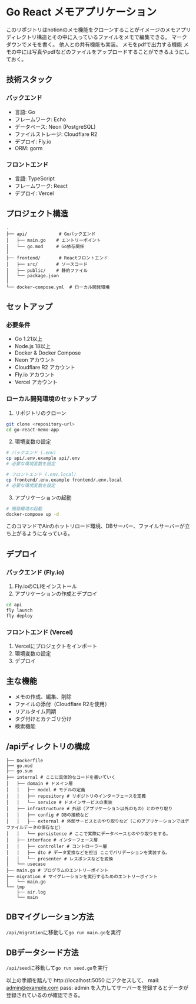 # Go React メモアプリケーション

このリポジトリはnotionのメモ機能をクローンすることがイメージのメモアプリ
ディレクトリ構造とその中に入っているファイルをメモで編集できる。
マークダウンでメモを書く。
他人との共有機能も実装。
メモをpdfで出力する機能
メモの中には写真やpdfなどのファイルをアップロードすることができるようにしておく。

## 技術スタック

### バックエンド
- 言語: Go
- フレームワーク: Echo
- データベース: Neon (PostgreSQL)
- ファイルストレージ: Cloudflare R2
- デプロイ: Fly.io
-  ORM: gorm

### フロントエンド
- 言語: TypeScript
- フレームワーク: React
- デプロイ: Vercel

## プロジェクト構造

```
.
├── api/            # Goバックエンド
│   ├── main.go    # エントリーポイント
│   └── go.mod     # Go依存関係
│
├── frontend/       # Reactフロントエンド
│   ├── src/       # ソースコード
│   ├── public/    # 静的ファイル
│   └── package.json
│
└── docker-compose.yml  # ローカル開発環境
```

## セットアップ

### 必要条件
- Go 1.21以上
- Node.js 18以上
- Docker & Docker Compose
- Neon アカウント
- Cloudflare R2 アカウント
- Fly.io アカウント
- Vercel アカウント

### ローカル開発環境のセットアップ

1. リポジトリのクローン
```bash
git clone <repository-url>
cd go-react-memo-app
```

2. 環境変数の設定
```bash
# バックエンド (.env)
cp api/.env.example api/.env
# 必要な環境変数を設定

# フロントエンド (.env.local)
cp frontend/.env.example frontend/.env.local
# 必要な環境変数を設定
```

3. アプリケーションの起動
```bash
# 開発環境の起動
docker-compose up -d
```
このコマンドでAirのホットリロード環境、DBサーバー、ファイルサーバーが立ち上がるようになっている。

## デプロイ

### バックエンド (Fly.io)

1. Fly.ioのCLIをインストール
2. アプリケーションの作成とデプロイ
```bash
cd api
fly launch
fly deploy
```

### フロントエンド (Vercel)

1. Vercelにプロジェクトをインポート
2. 環境変数の設定
3. デプロイ

## 主な機能

- メモの作成、編集、削除
- ファイルの添付（Cloudflare R2を使用）
- リアルタイム同期
- タグ付けとカテゴリ分け
- 検索機能


## /apiディレクトリの構成
```
├── Dockerfile
├── go.mod
├── go.sum
├── internal # ここに具体的なコードを書いていく
│   ├── domain # ドメイン層
│   │   ├── model # モデルの定義
│   │   ├── repository # リポジトリのインターフェースを定義
│   │   └── service # ドメインサービスの実装
│   ├── infrastructure # 外部（アプリケーション以外のもの）とのやり取り
│   │   ├── config # DBの接続など
│   │   ├── external # 外部サービスとのやり取りなど（このアプリケーションではデファイルデータの保存など）
│   │   └── persistence # ここで実際にデータベースとのやり取りをする。
│   ├── interface # インターフェース層
│   │   ├── controller # コントローラー層
│   │   ├── dto # データ変換などを担当 ここでバリデーションを実装する。
│   │   └── presenter # レスポンスなどを変換
│   └── usecase
├── main.go # プログラムのエントリーポイント
├── migration # マイグレーションを実行するためのエントリーポイント
│   └── main.go
└── tmp
    ├── air.log
    └── main
```

## DBマイグレーション方法
`/api/migration`に移動して`go run main.go`を実行

## DBデータシード方法
`/api/seed`に移動して`go run seed.go`を実行

以上の手順を踏んで
http://localhost:5050
にアクセスして、
mail: admin@example.com
pass: admin
を入力してサーバーを登録するとデータが登録されているのが確認できる。